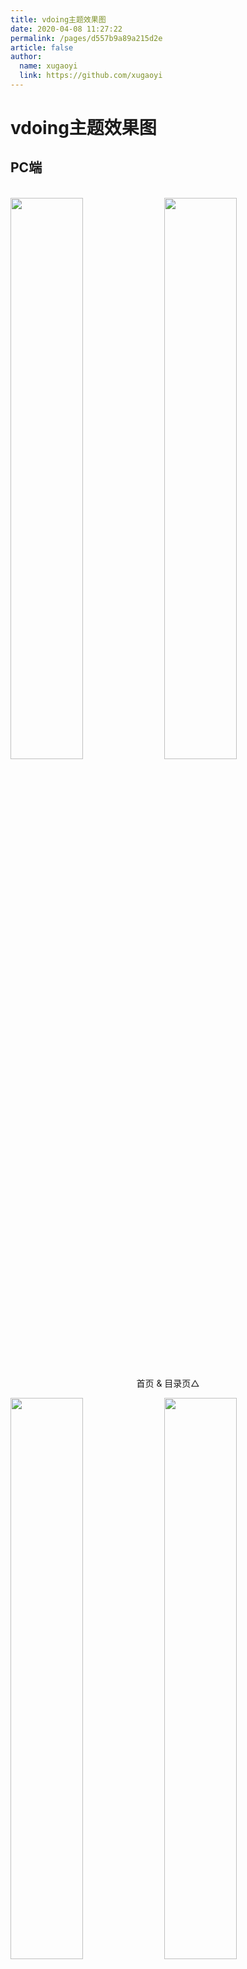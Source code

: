 ```yaml
---
title: vdoing主题效果图
date: 2020-04-08 11:27:22
permalink: /pages/d557b9a89a215d2e
article: false
author:
  name: xugaoyi
  link: https://github.com/xugaoyi
---
```


# vdoing主题效果图

## PC端

<br/>
<img src="https://cdn.staticaly.com/gh/xugaoyi/image_store/blog/20200408125410.png" style="width:48%;"/>
<img src="https://cdn.staticaly.com/gh/xugaoyi/image_store/blog/20200408120138.png"  style="width:48%;" />
<p align="center">首页 & 目录页△</p>
<img src="https://cdn.staticaly.com/gh/xugaoyi/image_store/blog/20200408120144.png"  style="width:48%;" />
<img src="https://cdn.staticaly.com/gh/xugaoyi/image_store/blog/20200408120145.png"  style="width:48%;" />
<p align="center">文章详情页 & 时间轴页△</p>

## 首页个性化大图

<br/>
<img src="https://cdn.staticaly.com/gh/xugaoyi/image_store/blog/20200408125412.png" />
<p align="center">首页个性化大图△</p>

## 深色模式和阅读模式

<br/>
<img src="https://cdn.staticaly.com/gh/xugaoyi/image_store/blog/20200408125408.png"  style="width:48%;" />
<img src="https://cdn.staticaly.com/gh/xugaoyi/image_store/blog/20200408120139.png"  style="width:48%;" />
<p align="center">深色模式△</p>
<img src="https://cdn.staticaly.com/gh/xugaoyi/image_store/blog/20200408125409.png"  style="width:48%;" />
<img src="https://cdn.staticaly.com/gh/xugaoyi/image_store/blog/20200408120143.png"  style="width:48%;" />
<p align="center">阅读模式△</p>

## 移动端

<br/>
<img src="https://cdn.staticaly.com/gh/xugaoyi/image_store/blog/20200408120606.png" style="width:24%;" />
<img src="https://cdn.staticaly.com/gh/xugaoyi/image_store/blog/20200408120147.png" style="width:24%;" />
<img src="https://cdn.staticaly.com/gh/xugaoyi/image_store/blog/20200408120148.png" style="width:24%;" />
<img src="https://cdn.staticaly.com/gh/xugaoyi/image_store/blog/20200408130831.png" style="width:24%;" />
<p align="center">移动端效果△</p>

<style scoped>
    /* .content__default img{border: 1px solid #ccc;} */
</style>
